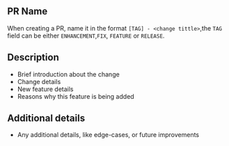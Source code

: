 ## PR Name

When creating a PR,
name it in the format `[TAG] - <change tittle>`,the `TAG` field can be either `ENHANCEMENT`,`FIX`,
`FEATURE` or `RELEASE`.

## Description

- Brief introduction about the change
- Change details
- New feature details
- Reasons why this feature is being added

## Additional details

- Any additional details, like edge-cases, or future improvements

